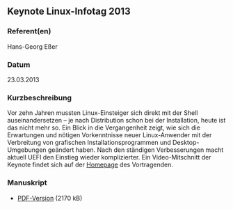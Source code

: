 
 
## Keynote Linux-Infotag 2013


### Referent(en)
 Hans-Georg Eßer

### Datum
 23.03.2013

### Kurzbeschreibung
Vor zehn Jahren mussten Linux-Einsteiger sich direkt mit der Shell auseinandersetzen &#8211; je nach Distribution schon bei der Installation, heute ist das nicht mehr so. Ein Blick in die Vergangenheit zeigt, wie sich die Erwartungen und nötigen Vorkenntnisse neuer Linux-Anwender mit der Verbreitung von grafischen Installationsprogrammen und Desktop-Umgebungen geändert haben. Nach den ständigen Verbesserungen macht aktuell UEFI den Einstieg wieder komplizierter.
Ein Video-Mitschnitt der Keynote findet sich auf der [Homepage](/download/Vortraege/http://www.hgesser.de/talks.html) des Vortragenden.
### Manuskript

          
           
              
* [PDF-Version](/download/Vortraege/Keynote_LIT_2013.pdf) (2170 kB)
                 
              
           
              
           
      
  

